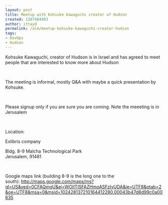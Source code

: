 ```yaml
---
layout: post
title: Meetup with Kohsuke Kawaguchi creator of Hudson
created: 1287404403
author: ittayd
permalink: /alm/meetup-kohsuke-kawaguchi-creator-hudson
tags:
- DevOps
- Hudson
---
```

<p>Kohsuke Kawaguchi, creator of Hudson is in Israel and has agreed to meet people that are interested to know more about Hudson</p>
<p>&nbsp;</p>
<p>The meeting is informal, mostly Q&amp;A with maybe a quick presentation by Kohsuke.</p>
<p>&nbsp;</p>
<p>Please signup only if you are sure you are coming. Note the meeeting is in Jerusalem</p>
<p>&nbsp;</p>
<p>Location:</p>
<p>Exlibris company</p>
<p>Bldg. 8-9 Malcha Technological Park <br />
Jerusalem, 91481</p>
<p>&nbsp;</p>
<p>Google maps link (building 8-9 is the long one to the south):&nbsp;<a href="http://maps.google.com/maps/ms?gl=US&amp;ved=0CFAQmgU&amp;ei=WOIlTISFAZHmoASFzIyUDA&amp;ie=UTF8&amp;ptab=2&amp;oe=UTF8&amp;msa=0&amp;msid=102428137210164412280.00043b47d8d99c0a00635">http://maps.google.com/maps/ms?gl=US&amp;ved=0CFAQmgU&amp;ei=WOIlTISFAZHmoASFzIyUDA&amp;ie=UTF8&amp;ptab=2&amp;oe=UTF8&amp;msa=0&amp;msid=102428137210164412280.00043b47d8d99c0a00635</a></p>
